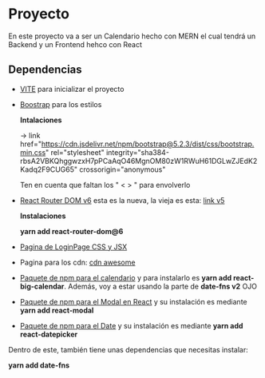 # Proyecto

En este proyecto va a ser un Calendario hecho con MERN el cual tendrá un Backend y un Frontend hehco con React

## Dependencias

- [VITE](https://vitejs.dev) para inicializar el proyecto
- [Boostrap](https://getbootstrap.com/docs/4.5/getting-started/introduction/) para los estilos

  **Intalaciones**
  
  -> link href="https://cdn.jsdelivr.net/npm/bootstrap@5.2.3/dist/css/bootstrap.min.css" rel="stylesheet" integrity="sha384-rbsA2VBKQhggwzxH7pPCaAqO46MgnOM80zW1RWuH61DGLwZJEdK2Kadq2F9CUG65" crossorigin="anonymous" 
  
  Ten en cuenta que faltan los " < > " para envolverlo

- [React Router DOM v6](https://reactrouter.com/en/main) esta es la nueva, la vieja es esta: [link v5](https://reactrouter.com/en/main)
  
  **Instalaciones**
  
  **yarn add react-router-dom@6**

- [Pagina de LoginPage CSS y JSX](https://gist.github.com/Klerith/74a0c4426599f3bc25b7f4e8d95b6a7f)

- Pagina para los cdn: [cdn awesome](https://cdnjs.com/libraries/font-awesome)

- [Paquete de npm para el calendario](https://www.npmjs.com/package/react-big-calendar) y para instalarlo es **yarn add react-big-calendar**. Además, voy a estar usando la parte de **date-fns v2** OJO

- [Paquete de npm para el Modal en React](https://www.npmjs.com/package/react-modal) y su instalación es mediante **yarn add react-modal**

- [Paquete de npm para el Date](https://www.npmjs.com/package/react-datepicker) y su instalación es mediante **yarn add react-datepicker**

Dentro de este, también tiene unas dependencias que necesitas instalar:
  
  **yarn add date-fns**
